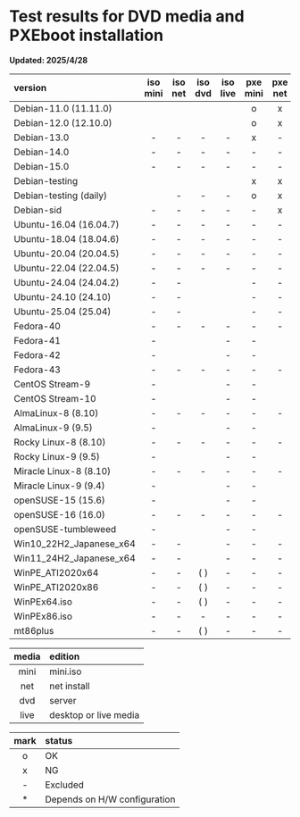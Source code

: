 # **Test results for DVD media and PXEboot installation**  
  
**Updated: 2025/4/28**  
  
|         version          | iso mini| iso net | iso dvd | iso live| pxe mini| pxe net | pxe dvd | pxe live| life |  release   |support end | long term  |    rhel    |         kerne         |      code name      |          note           |
| :----------------------- | :-----: | :-----: | :-----: | :-----: | :-----: | :-----: | :-----: | :-----: | :--: | :--------: | :--------: | :--------: | :--------: | :-------------------- | :------------------ | :---------------------- |
| Debian-11.0 (11.11.0)    |         |         |         |         |    o    |    x    |    x    |    x    | LTS  | 2021/08/14 | 2024/08/14 | 2026/08/31 |            | 5.10                  | Bullseye            | oldstable               |
| Debian-12.0 (12.10.0)    |         |         |         |         |    o    |    x    |    x    |    x    |      | 2023/06/10 | 2026/06/10 | 2028/06/30 |            | 6.1                   | Bookworm            | stable                  |
| Debian-13.0              |    -    |    -    |    -    |    -    |    x    |    -    |    -    |    -    |      | 2025/xx/xx | 20xx/xx/xx | 20xx/xx/xx |            |                       | Trixie              | testing                 |
| Debian-14.0              |    -    |    -    |    -    |    -    |    -    |    -    |    -    |    -    |      | 2027/xx/xx | 20xx/xx/xx | 20xx/xx/xx |            |                       | Forky               |                         |
| Debian-15.0              |    -    |    -    |    -    |    -    |    -    |    -    |    -    |    -    |      | 20xx/xx/xx | 20xx/xx/xx | 20xx/xx/xx |            |                       | Duke                |                         |
| Debian-testing           |         |         |         |         |    x    |    x    |    x    |    x    |      | 20xx/xx/xx | 20xx/xx/xx | 20xx/xx/xx |            |                       | Testing             | testing                 |
| Debian-testing (daily)   |         |    -    |    -    |    -    |    o    |    x    |    x    |    x    |      | 20xx/xx/xx | 20xx/xx/xx | 20xx/xx/xx |            |                       | Testing             | testing_daily_build     |
| Debian-sid               |    -    |    -    |    -    |    -    |    -    |    x    |    x    |    x    |      | 20xx/xx/xx | 20xx/xx/xx | 20xx/xx/xx |            |                       | SID                 | sid                     |
| Ubuntu-16.04 (16.04.7)   |    -    |    -    |    -    |    -    |    -    |    -    |    -    |    -    | LTS  | 2016/04/21 | 2021/04/30 | 2026/04/23 |            | 4.4                   | Xenial_Xerus        |                         |
| Ubuntu-18.04 (18.04.6)   |    -    |    -    |    -    |    -    |    -    |    -    |    -    |    -    | LTS  | 2018/04/26 | 2023/05/31 | 2028/04/26 |            | 4.15                  | Bionic_Beaver       |                         |
| Ubuntu-20.04 (20.04.5)   |    -    |    -    |    -    |    -    |    -    |    -    |    -    |    -    |      | 2020/04/23 | 2025/05/29 | 2030/04/23 |            | 5.4                   | Focal_Fossa         |                         |
| Ubuntu-22.04 (22.04.5)   |    -    |    -    |    -    |    -    |    -    |    -    |    -    |    -    |      | 2022/04/21 | 2027/06/01 | 2032/04/21 |            | 5.15 or 5.17          | Jammy_Jellyfish     |                         |
| Ubuntu-24.04 (24.04.2)   |    -    |    -    |         |         |    -    |    -    |         |    *    |      | 2024/04/25 | 2029/05/31 | 2034/04/25 |            | 6.8                   | Noble_Numbat        | desktop_use_16GiB       |
| Ubuntu-24.10 (24.10)     |    -    |    -    |         |         |    -    |    -    |         |    *    |      | 2024/10/10 | 2025/07/xx |            |            | 6.11                  | Oracular_Oriole     | "                       |
| Ubuntu-25.04 (25.04)     |    -    |    -    |         |         |    -    |    -    |         |    *    |      | 2025/04/17 | 2026/01/xx |            |            | 6.14                  | Plucky_Puffin       | "                       |
| Fedora-40                |    -    |    -    |    -    |    -    |    -    |    -    |    -    |    -    |      | 2024/04/23 | 2025/05/28 |            |            | 6.8                   |                     |                         |
| Fedora-41                |    -    |         |         |    -    |    -    |         |         |    -    |      | 2024/10/29 | 2025/11/19 |            |            | 6.11                  |                     |                         |
| Fedora-42                |    -    |         |         |    -    |    -    |         |         |    -    |      | 2025/04/15 | 2026/05/13 |            |            | 6.14                  |                     |                         |
| Fedora-43                |    -    |    -    |    -    |    -    |    -    |    -    |    -    |    -    |      | 2025/11/11 | 2026/12/02 |            |            |                       |                     |                         |
| CentOS Stream-9          |    -    |         |         |    -    |    -    |         |         |    -    |      | 2021/12/03 | 2027/05/31 |            |            | 5.14.0                |                     |                         |
| CentOS Stream-10         |    -    |         |         |    -    |    -    |         |         |    -    |      | 2024/12/12 | 2030/01/01 |            |            | 6.12.0                | Coughlan            |                         |
| AlmaLinux-8 (8.10)       |    -    |    -    |    -    |    -    |    -    |    -    |    -    |    -    |      | 2024/05/28 |            |            | 2024/05/22 | 4.18.0_553            | Cerulean_Leopard    |                         |
| AlmaLinux-9 (9.5)        |    -    |         |         |    -    |    -    |         |         |    -    |      | 2024/11/18 |            |            | 2024/11/13 | 5.14.0_503.11.1       | Teal_Serval         |                         |
| Rocky Linux-8 (8.10)     |    -    |    -    |    -    |    -    |    -    |    -    |    -    |    -    |      | 2024/05/30 |            |            | 2024/05/22 | 4.18.0_553            | Green_Obsidian      |                         |
| Rocky Linux-9 (9.5)      |    -    |         |         |    -    |    -    |         |         |    -    |      | 2024/11/19 |            |            | 2024/11/12 | 5.14.0_503.14.1       | Blue_Onyx           |                         |
| Miracle Linux-8 (8.10)   |    -    |    -    |    -    |    -    |    -    |    -    |    -    |    -    |      | 2024/10/17 |            |            | 2024/05/22 | 4.18.0_553.el8_10     | Peony               |                         |
| Miracle Linux-9 (9.4)    |    -    |         |         |    -    |    -    |         |         |    -    |      | 2024/09/02 |            |            | 2024/04/30 | 5.14.0_427.13.1.el9_4 | Feige               |                         |
| openSUSE-15 (15.6)       |    -    |         |         |    -    |    -    |         |         |    -    |      | 2024/06/12 | 2025/12/31 |            |            | 6.4                   |                     |                         |
| openSUSE-16 (16.0)       |    -    |    -    |    -    |    -    |    -    |    -    |    -    |    -    |      | 2025/10/xx | 20xx/xx/xx |            |            |                       |                     |                         |
| openSUSE-tumbleweed      |    -    |         |         |    -    |    -    |         |         |    -    |      | 2014/11/xx | 20xx/xx/xx |            |            |                       |                     |                         |
| Win10_22H2_Japanese_x64  |    -    |    -    |         |    -    |    -    |    -    |         |    -    |      | 2022/10/18 | 2025/10/14 |            |            |                       |                     |                         |
| Win11_24H2_Japanese_x64  |    -    |    -    |         |    -    |    -    |    -    |         |    -    |      | 2024/10/01 | 2026/10/13 |            |            |                       |                     |                         |
| WinPE_ATI2020x64         |    -    |    -    |   ( )   |    -    |    -    |    -    |   ( )   |    -    |      | 20xx/xx/xx | 20xx/xx/xx |            |            |                       |                     | startup_check_only      |
| WinPE_ATI2020x86         |    -    |    -    |   ( )   |    -    |    -    |    -    |   ( )   |    -    |      | 20xx/xx/xx | 20xx/xx/xx |            |            |                       |                     | "                       |
| WinPEx64.iso             |    -    |    -    |   ( )   |    -    |    -    |    -    |   ( )   |    -    |      | 20xx/xx/xx | 20xx/xx/xx |            |            |                       |                     | "                       |
| WinPEx86.iso             |    -    |    -    |    -    |    -    |    -    |    -    |    -    |    -    |      | 20xx/xx/xx | 20xx/xx/xx |            |            |                       |                     | "                       |
| mt86plus                 |    -    |    -    |   ( )   |    -    |    -    |    -    |   ( )   |    -    |      | 20xx/xx/xx | 20xx/xx/xx |            |            |                       |                     | "                       |
  
| media |        edition        |
| :---: | :-------------------- |
| mini  | mini.iso              |
| net   | net install           |
| dvd   | server                |
| live  | desktop or live media |
  
| mark |            status            |
| :--: | :--------------------------- |
|  o   | OK                           |
|  x   | NG                           |
|  -   | Excluded                     |
|  *   | Depends on H/W configuration |

